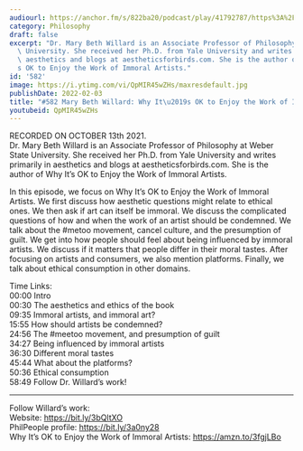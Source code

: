 ```yaml
---
audiourl: https://anchor.fm/s/822ba20/podcast/play/41792787/https%3A%2F%2Fd3ctxlq1ktw2nl.cloudfront.net%2Fstaging%2F2021-9-14%2F6d083bd4-c6f9-4002-0ab6-4a20cc850ea4.m4a
category: Philosophy
draft: false
excerpt: "Dr. Mary Beth Willard is an Associate Professor of Philosophy at Weber State\
  \ University. She received her Ph.D. from Yale University and writes primarily in\
  \ aesthetics and blogs at aestheticsforbirds.com. She is the author of Why It\u2019\
  s OK to Enjoy the Work of Immoral Artists."
id: '582'
image: https://i.ytimg.com/vi/QpMIR45wZHs/maxresdefault.jpg
publishDate: 2022-02-03
title: "#582 Mary Beth Willard: Why It\u2019s OK to Enjoy the Work of Immoral Artists"
youtubeid: QpMIR45wZHs
---
```

<div class="timelinks">

RECORDED ON OCTOBER 13th 2021.  
Dr. Mary Beth Willard is an Associate Professor of Philosophy at Weber State University. She received her Ph.D. from Yale University and writes primarily in aesthetics and blogs at aestheticsforbirds.com. She is the author of Why It’s OK to Enjoy the Work of Immoral Artists.

In this episode, we focus on Why It’s OK to Enjoy the Work of Immoral Artists. We first discuss how aesthetic questions might relate to ethical ones. We then ask if art can itself be immoral. We discuss the complicated questions of how and when the work of an artist should be condemned. We talk about the #metoo movement, cancel culture, and the presumption of guilt. We get into how people should feel about being influenced by immoral artists. We discuss if it matters that people differ in their moral tastes. After focusing on artists and consumers, we also mention platforms. Finally, we talk about ethical consumption in other domains. 

Time Links:  
<time>00:00</time> Intro  
<time>00:30</time> The aesthetics and ethics of the book  
<time>09:35</time> Immoral artists, and immoral art?  
<time>15:55</time> How should artists be condemned?  
<time>24:56</time> The #meetoo movement, and presumption of guilt  
<time>34:27</time> Being influenced by immoral artists  
<time>36:30</time> Different moral tastes  
<time>45:44</time> What about the platforms?  
<time>50:36</time> Ethical consumption  
<time>58:49</time> Follow Dr. Willard’s work!

---

Follow Willard’s work:  
Website: https://bit.ly/3bQltXO  
PhilPeople profile: https://bit.ly/3a0ny28  
Why It’s OK to Enjoy the Work of Immoral Artists: https://amzn.to/3fgjLBo
</div>

